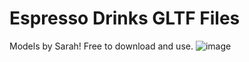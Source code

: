 # Espresso Drinks GLTF Files
Models by Sarah!
Free to download and use.
![image](https://github.com/user-attachments/assets/cbce7488-6721-497d-ad56-e06e12e7b0a2)

